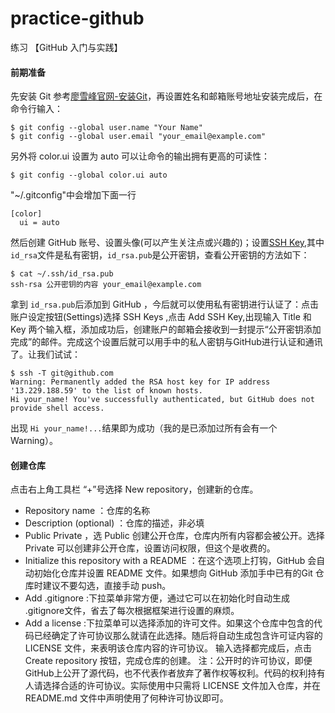 # practice-github
练习 【GitHub 入门与实践】 
#### 前期准备

先安装 Git 参考[廖雪峰官网-安装Git](https://www.liaoxuefeng.com/wiki/0013739516305929606dd18361248578c67b8067c8c017b000/00137396287703354d8c6c01c904c7d9ff056ae23da865a000)，再设置姓名和邮箱账号地址安装完成后，在命令行输入：
```
$ git config --global user.name "Your Name"
$ git config --global user.email "your_email@example.com"
```
另外将 color.ui 设置为 auto 可以让命令的输出拥有更高的可读性：
```
$ git config --global color.ui auto
```
"~/.gitconfig"中会增加下面一行
```
[color]
  ui = auto
```
然后创建 GitHub 账号、设置头像(可以产生关注点或兴趣的)；设置[SSH Key](https://segmentfault.com/a/1190000002645623),其中`id_rsa`文件是私有密钥，`id_rsa.pub`是公开密钥，查看公开密钥的方法如下：
```
$ cat ~/.ssh/id_rsa.pub
ssh-rsa 公开密钥的内容 your_email@example.com
```
拿到 `id_rsa.pub`后添加到 GitHub ，今后就可以使用私有密钥进行认证了：点击账户设定按钮(Settings)选择 SSH Keys ,点击 Add SSH Key,出现输入 Title 和 Key 两个输入框，添加成功后，创建账户的邮箱会接收到一封提示“公开密钥添加完成”的邮件。完成这个设置后就可以用手中的私人密钥与GitHub进行认证和通讯了。让我们试试：
```
$ ssh -T git@github.com
Warning: Permanently added the RSA host key for IP address '13.229.188.59' to the list of known hosts.
Hi your_name! You've successfully authenticated, but GitHub does not provide shell access.
```
出现 `Hi your_name!...`结果即为成功（我的是已添加过所有会有一个 Warning）。
#### 创建仓库
点击右上角工具栏 “+”号选择 New repository，创建新的仓库。
* Repository name ：仓库的名称
* Description (optional) ：仓库的描述，非必填
* Public Private ，选 Public 创建公开仓库，仓库内所有内容都会被公开。选择 Private 可以创建非公开仓库，设置访问权限，但这个是收费的。
* Initialize this repository with a README ：在这个选项上打钩，GitHub 会自动初始化仓库并设置 README 文件。如果想向 GitHub 添加手中已有的Git 仓库时建议不要勾选，直接手动 push。
* Add .gitignore :下拉菜单非常方便，通过它可以在初始化时自动生成 .gitignore文件，省去了每次根据框架进行设置的麻烦。
* Add a license :下拉菜单可以选择添加的许可文件。如果这个仓库中包含的代码已经确定了许可协议那么就请在此选择。随后将自动生成包含许可证内容的 LICENSE 文件，来表明该仓库内容的许可协议。
输入选择都完成后，点击 Create repository 按钮，完成仓库的创建。
注：公开时的许可协议，即便GitHub上公开了源代码，也不代表作者放弃了著作权等权利。代码的权利持有人请选择合适的许可协议。实际使用中只需将 LICENSE 文件加入仓库，并在 README.md 文件中声明使用了何种许可协议即可。
